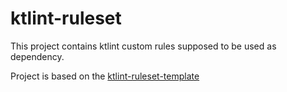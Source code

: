# ktlint-ruleset

This project contains ktlint custom rules supposed to be used as dependency.

Project is based on the [ktlint-ruleset-template](https://github.com/shyiko/ktlint/tree/master/ktlint-ruleset-template)